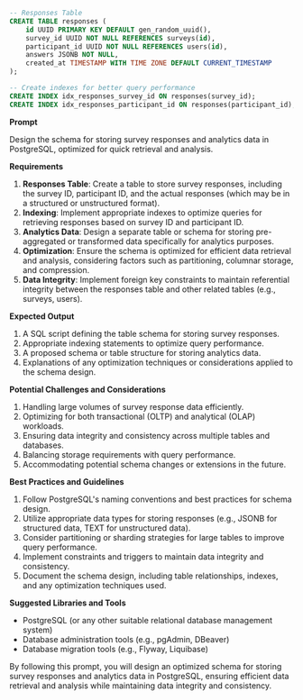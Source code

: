 ```sql
-- Responses Table
CREATE TABLE responses (
    id UUID PRIMARY KEY DEFAULT gen_random_uuid(),
    survey_id UUID NOT NULL REFERENCES surveys(id),
    participant_id UUID NOT NULL REFERENCES users(id),
    answers JSONB NOT NULL,
    created_at TIMESTAMP WITH TIME ZONE DEFAULT CURRENT_TIMESTAMP
);

-- Create indexes for better query performance
CREATE INDEX idx_responses_survey_id ON responses(survey_id);
CREATE INDEX idx_responses_participant_id ON responses(participant_id);
```

**Prompt**

Design the schema for storing survey responses and analytics data in PostgreSQL, optimized for quick retrieval and analysis.

**Requirements**

1. **Responses Table**: Create a table to store survey responses, including the survey ID, participant ID, and the actual responses (which may be in a structured or unstructured format).
2. **Indexing**: Implement appropriate indexes to optimize queries for retrieving responses based on survey ID and participant ID.
3. **Analytics Data**: Design a separate table or schema for storing pre-aggregated or transformed data specifically for analytics purposes.
4. **Optimization**: Ensure the schema is optimized for efficient data retrieval and analysis, considering factors such as partitioning, columnar storage, and compression.
5. **Data Integrity**: Implement foreign key constraints to maintain referential integrity between the responses table and other related tables (e.g., surveys, users).

**Expected Output**

1. A SQL script defining the table schema for storing survey responses.
2. Appropriate indexing statements to optimize query performance.
3. A proposed schema or table structure for storing analytics data.
4. Explanations of any optimization techniques or considerations applied to the schema design.

**Potential Challenges and Considerations**

1. Handling large volumes of survey response data efficiently.
2. Optimizing for both transactional (OLTP) and analytical (OLAP) workloads.
3. Ensuring data integrity and consistency across multiple tables and databases.
4. Balancing storage requirements with query performance.
5. Accommodating potential schema changes or extensions in the future.

**Best Practices and Guidelines**

1. Follow PostgreSQL's naming conventions and best practices for schema design.
2. Utilize appropriate data types for storing responses (e.g., JSONB for structured data, TEXT for unstructured data).
3. Consider partitioning or sharding strategies for large tables to improve query performance.
4. Implement constraints and triggers to maintain data integrity and consistency.
5. Document the schema design, including table relationships, indexes, and any optimization techniques used.

**Suggested Libraries and Tools**

- PostgreSQL (or any other suitable relational database management system)
- Database administration tools (e.g., pgAdmin, DBeaver)
- Database migration tools (e.g., Flyway, Liquibase)

By following this prompt, you will design an optimized schema for storing survey responses and analytics data in PostgreSQL, ensuring efficient data retrieval and analysis while maintaining data integrity and consistency.